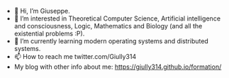- 👋 Hi, I’m Giuseppe.
- 👀 I’m interested in Theoretical Computer Science, Artificial intelligence and consciousness, Logic, Mathematics and Biology (and all the existential problems :P).
- 🌱 I’m currently learning modern operating systems and distributed systems.
- 📫 How to reach me twitter.com/Giully314
- My blog with other info about me: https://giully314.github.io/formation/
